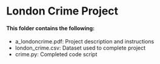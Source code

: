 # London Crime Project

#### This folder contains the following:

* a_londoncrime.pdf: Project description and instructions
* london_crime.csv: Dataset used to complete project
* crime.py: Completed code script
